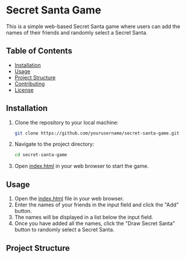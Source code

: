# Secret Santa Game

This is a simple web-based Secret Santa game where users can add the names of their friends and randomly select a Secret Santa.

## Table of Contents

- [Installation](#installation)
- [Usage](#usage)
- [Project Structure](#project-structure)
- [Contributing](#contributing)
- [License](#license)

## Installation

1. Clone the repository to your local machine:

    ```sh
    git clone https://github.com/yourusername/secret-santa-game.git
    ```

2. Navigate to the project directory:

    ```sh
    cd secret-santa-game
    ```

3. Open [index.html](http://_vscodecontentref_/0) in your web browser to start the game.

## Usage

1. Open the [index.html](http://_vscodecontentref_/1) file in your web browser.
2. Enter the names of your friends in the input field and click the "Add" button.
3. The names will be displayed in a list below the input field.
4. Once you have added all the names, click the "Draw Secret Santa" button to randomly select a Secret Santa.

## Project Structure
